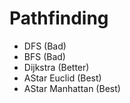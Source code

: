 # Pathfinding

- DFS (Bad)
- BFS (Bad)
- Dijkstra (Better)
- AStar Euclid (Best)
- AStar Manhattan (Best)
